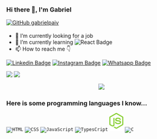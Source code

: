 ### Hi there 👋, I'm Gabriel

[![GitHub gabrielpaiv](https://img.shields.io/github/followers/gabrielpaiv?label=follow&style=social)](https://github.com/gabrielpaiv)
<sub>ㅤ</sub>

- 🔭 I’m currently looking for a job 
- 🌱 I’m currently learning ![React Badge](https://img.shields.io/badge/React_Native-20232A?style=&logo=react&logoColor=61DAFB)
- 📫 How to reach me 👇

[![Linkedin Badge](https://img.shields.io/badge/LinkedIn-0077B5?style=plastic&logo=linkedin&logoColor=white&link=https://www.linkedin.com/in/apg9/)](https://www.linkedin.com/in/apg9/)
[![Instagram Badge](https://img.shields.io/badge/Instagram-E4405F?style=plastic&logo=instagram&logoColor=white&link=https://www.instagram.com/cebola_sapiens/)](https://www.instagram.com/cebola_sapiens/)
[![Whatsapp Badge](https://img.shields.io/badge/WhatsApp-25D366?style=plastic&logo=whatsapp&logoColor=white&link=https://api.whatsapp.com/send?phone=5561981976488)](https://api.whatsapp.com/send?phone=5561981976488)

<!-- Quebra de linha -->
<p></p>

<div>
    <img height="200em" src="https://github-readme-stats.vercel.app/api?username=gabrielpaiv&show_icons=true&theme=react">
    <img height="200em" src="https://github-readme-stats.vercel.app/api/top-langs/?username=gabrielpaiv&layout=compact&langs_count=10&theme=react">
</div>

<p></p>
<div align="center">
    <img src="http://github-readme-streak-stats.herokuapp.com?user=gabrielpaiv&theme=react&hide_border=true">
</div>

### Here is some programming languages I know...

<code><img alt="HTML" title="HTML" height="50" src="https://www.vectorlogo.zone/logos/w3_html5/w3_html5-icon.svg"></code>
<code><img alt="CSS" title="CSS" height="50" src="https://github.com/detain/svg-logos/blob/master/svg/css3.svg"></code>
<code><img alt="JavaScript" title="JS" height="48" src="https://github.com/abranhe/programming-languages-logos/blob/master/src/javascript/javascript.svg"></code>
<code><img alt="TypesCript" title="TS" height="48" src="https://github.com/abranhe/programming-languages-logos/blob/master/src/typescript/typescript.svg"></code>
<code><img alt="NodeJS" title="NodeJS" height="48" src="https://github.com/fizzed/font-mfizz/blob/master/src/svg/nodejs.svg"></code>
<code><img alt="C" title="C" height="52" src=""></code>